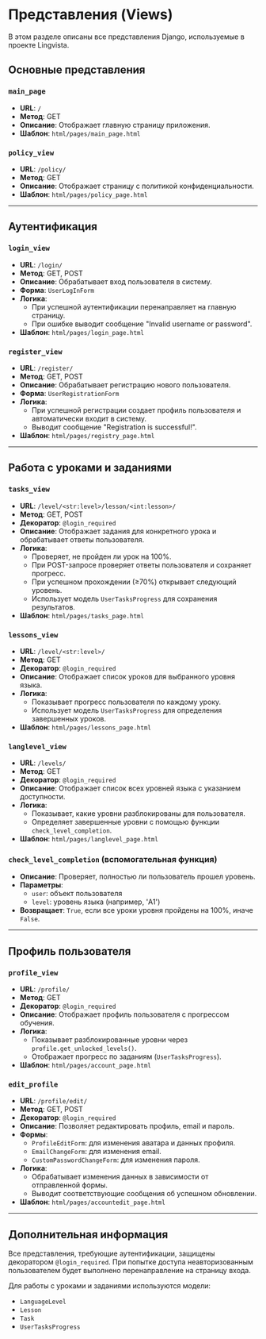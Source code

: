 # Представления (Views)

В этом разделе описаны все представления Django, используемые в проекте Lingvista.

## Основные представления

### `main_page`
- **URL**: `/`
- **Метод**: GET
- **Описание**: Отображает главную страницу приложения.
- **Шаблон**: `html/pages/main_page.html`

### `policy_view`
- **URL**: `/policy/`
- **Метод**: GET
- **Описание**: Отображает страницу с политикой конфиденциальности.
- **Шаблон**: `html/pages/policy_page.html`

---

## Аутентификация

### `login_view`
- **URL**: `/login/`
- **Метод**: GET, POST
- **Описание**: Обрабатывает вход пользователя в систему.
- **Форма**: `UserLogInForm`
- **Логика**:
  - При успешной аутентификации перенаправляет на главную страницу.
  - При ошибке выводит сообщение "Invalid username or password".
- **Шаблон**: `html/pages/login_page.html`

### `register_view`
- **URL**: `/register/`
- **Метод**: GET, POST
- **Описание**: Обрабатывает регистрацию нового пользователя.
- **Форма**: `UserRegistrationForm`
- **Логика**:
  - При успешной регистрации создает профиль пользователя и автоматически входит в систему.
  - Выводит сообщение "Registration is successful!".
- **Шаблон**: `html/pages/registry_page.html`

---

## Работа с уроками и заданиями

### `tasks_view`
- **URL**: `/level/<str:level>/lesson/<int:lesson>/`
- **Метод**: GET, POST
- **Декоратор**: `@login_required`
- **Описание**: Отображает задания для конкретного урока и обрабатывает ответы пользователя.
- **Логика**:
  - Проверяет, не пройден ли урок на 100%.
  - При POST-запросе проверяет ответы пользователя и сохраняет прогресс.
  - При успешном прохождении (≥70%) открывает следующий уровень.
  - Использует модель `UserTasksProgress` для сохранения результатов.
- **Шаблон**: `html/pages/tasks_page.html`

### `lessons_view`
- **URL**: `/level/<str:level>/`
- **Метод**: GET
- **Декоратор**: `@login_required`
- **Описание**: Отображает список уроков для выбранного уровня языка.
- **Логика**:
  - Показывает прогресс пользователя по каждому уроку.
  - Использует модель `UserTasksProgress` для определения завершенных уроков.
- **Шаблон**: `html/pages/lessons_page.html`

### `langlevel_view`
- **URL**: `/levels/`
- **Метод**: GET
- **Декоратор**: `@login_required`
- **Описание**: Отображает список всех уровней языка с указанием доступности.
- **Логика**:
  - Показывает, какие уровни разблокированы для пользователя.
  - Определяет завершенные уровни с помощью функции `check_level_completion`.
- **Шаблон**: `html/pages/langlevel_page.html`

### `check_level_completion` (вспомогательная функция)
- **Описание**: Проверяет, полностью ли пользователь прошел уровень.
- **Параметры**:
  - `user`: объект пользователя
  - `level`: уровень языка (например, 'A1')
- **Возвращает**: `True`, если все уроки уровня пройдены на 100%, иначе `False`.

---

## Профиль пользователя

### `profile_view`
- **URL**: `/profile/`
- **Метод**: GET
- **Декоратор**: `@login_required`
- **Описание**: Отображает профиль пользователя с прогрессом обучения.
- **Логика**:
  - Показывает разблокированные уровни через `profile.get_unlocked_levels()`.
  - Отображает прогресс по заданиям (`UserTasksProgress`).
- **Шаблон**: `html/pages/account_page.html`

### `edit_profile`
- **URL**: `/profile/edit/`
- **Метод**: GET, POST
- **Декоратор**: `@login_required`
- **Описание**: Позволяет редактировать профиль, email и пароль.
- **Формы**:
  - `ProfileEditForm`: для изменения аватара и данных профиля.
  - `EmailChangeForm`: для изменения email.
  - `CustomPasswordChangeForm`: для изменения пароля.
- **Логика**:
  - Обрабатывает изменения данных в зависимости от отправленной формы.
  - Выводит соответствующие сообщения об успешном обновлении.
- **Шаблон**: `html/pages/accountedit_page.html`

---

## Дополнительная информация

Все представления, требующие аутентификации, защищены декоратором `@login_required`. При попытке доступа неавторизованным пользователем будет выполнено перенаправление на страницу входа.

Для работы с уроками и заданиями используются модели:
- `LanguageLevel`
- `Lesson`
- `Task`
- `UserTasksProgress`
